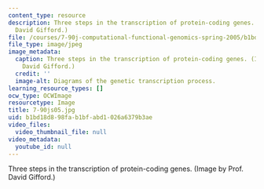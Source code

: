 ```yaml
---
content_type: resource
description: Three steps in the transcription of protein-coding genes. (Image by Prof.
  David Gifford.)
file: /courses/7-90j-computational-functional-genomics-spring-2005/b1bd18d898fab1bfabd1026a6379b3ae_7-90js05.jpg
file_type: image/jpeg
image_metadata:
  caption: Three steps in the transcription of protein-coding genes. (Image by Prof.
    David Gifford.)
  credit: ''
  image-alt: Diagrams of the genetic transcription process.
learning_resource_types: []
ocw_type: OCWImage
resourcetype: Image
title: 7-90js05.jpg
uid: b1bd18d8-98fa-b1bf-abd1-026a6379b3ae
video_files:
  video_thumbnail_file: null
video_metadata:
  youtube_id: null
---
```

Three steps in the transcription of protein-coding genes. (Image by Prof. David Gifford.)

